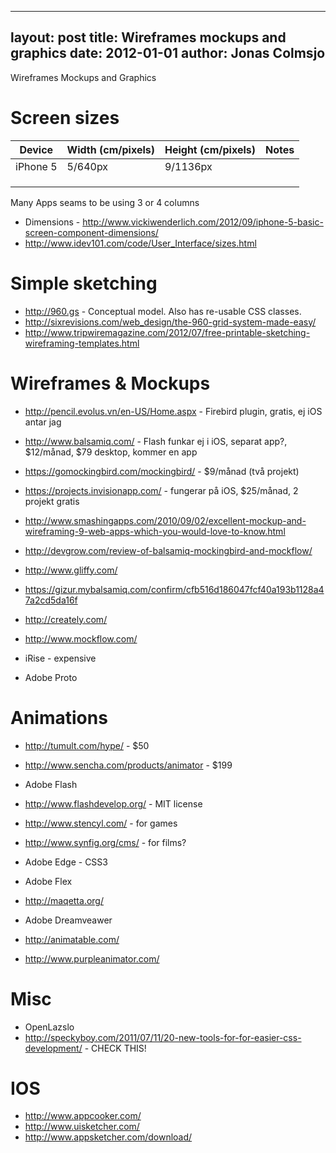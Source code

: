 
---
layout: post
title: Wireframes mockups and graphics
date: 2012-01-01
author: Jonas Colmsjo
---

Wireframes Mockups and Graphics




# Screen sizes

| Device        |  Width (cm/pixels)  | Height (cm/pixels)    | Notes              |
|---------------|---------------------|-----------------------|--------------------|
| iPhone 5      |      5/640px        |         9/1136px      |                    |
|               |                     |                       |                    |
|               |                     |                       |                    |
|               |                     |                       |                    |


Many Apps seams to be using 3 or 4 columns

 * Dimensions - http://www.vickiwenderlich.com/2012/09/iphone-5-basic-screen-component-dimensions/
 * http://www.idev101.com/code/User_Interface/sizes.html


# Simple sketching

* http://960.gs - Conceptual model. Also has re-usable CSS classes.
* http://sixrevisions.com/web_design/the-960-grid-system-made-easy/
* http://www.tripwiremagazine.com/2012/07/free-printable-sketching-wireframing-templates.html


# Wireframes & Mockups

 * http://pencil.evolus.vn/en-US/Home.aspx - Firebird plugin, gratis, ej iOS antar jag
 * http://www.balsamiq.com/ - Flash funkar ej i iOS, separat app?, $12/månad, $79 desktop, kommer en app
 * https://gomockingbird.com/mockingbird/ - $9/månad (två projekt)
 * https://projects.invisionapp.com/ - fungerar på iOS, $25/månad, 2 projekt gratis
 * http://www.smashingapps.com/2010/09/02/excellent-mockup-and-wireframing-9-web-apps-which-you-would-love-to-know.html
 * http://devgrow.com/review-of-balsamiq-mockingbird-and-mockflow/
 * http://www.gliffy.com/
 * https://gizur.mybalsamiq.com/confirm/cfb516d186047fcf40a193b1128a47a2cd5da16f
 * http://creately.com/
 * http://www.mockflow.com/


 * iRise - expensive
 * Adobe Proto


# Animations


 * http://tumult.com/hype/ - $50
 * http://www.sencha.com/products/animator - $199
 * Adobe Flash
 * http://www.flashdevelop.org/ - MIT license
 * http://www.stencyl.com/ - for games
 * http://www.synfig.org/cms/ - for films?

 * Adobe Edge - CSS3
 * Adobe Flex
 * http://maqetta.org/
 * Adobe Dreamveawer
 * http://animatable.com/
 * http://www.purpleanimator.com/


# Misc

 * OpenLazslo
 * http://speckyboy.com/2011/07/11/20-new-tools-for-for-easier-css-development/ - CHECK THIS!


# IOS

 * http://www.appcooker.com/
 * http://www.uisketcher.com/
 * http://www.appsketcher.com/download/
